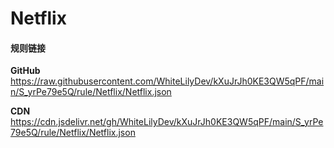 # Netflix

#### 规则链接

**GitHub**
https://raw.githubusercontent.com/WhiteLilyDev/kXuJrJh0KE3QW5qPF/main/S_yrPe79e5Q/rule/Netflix/Netflix.json

**CDN**
https://cdn.jsdelivr.net/gh/WhiteLilyDev/kXuJrJh0KE3QW5qPF/main/S_yrPe79e5Q/rule/Netflix/Netflix.json
